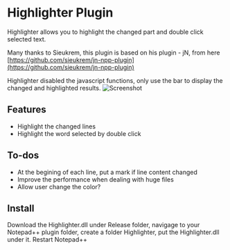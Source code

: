 # Highlighter Plugin

Highlighter allows you to highlight the changed part and double click selected text.

Many thanks to Sieukrem, this plugin is based on his plugin - jN, from here
[https://github.com/sieukrem/jn-npp-plugin](https://github.com/sieukrem/jn-npp-plugin)

Highlighter disabled the javascript functions, only use the bar to display the changed and highlighted results.
![Screenshot](https://github.com/michaelxzhang/jn-npp-plugin-enhanced/blob/d300e34f2954998e37cb654c7b2546c84b59489d/Capture.JPG)

## Features
- Highlight the changed lines
- Highlight the word selected by double click

## To-dos
- At the begining of each line, put a mark if line content changed
- Improve the performance when dealing with huge files
- Allow user change the color?

## Install
Download the Highlighter.dll under Release folder, navigage to your Notepad++ plugin folder, create a folder Highlighter, put the Highlighter.dll under it. Restart Notepad++
